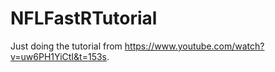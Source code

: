 # NFLFastRTutorial
Just doing the tutorial from https://www.youtube.com/watch?v=uw6PH1YiCtI&t=153s.
